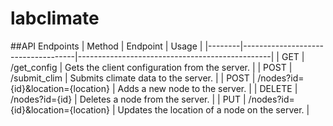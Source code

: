 # labclimate
##API Endpoints
| Method | Endpoint                           | Usage                                          |
|--------|------------------------------------|------------------------------------------------|
| GET    | /get_config                        | Gets the client configuration from the server. |
| POST   | /submit_clim                       | Submits climate data to the server.            |
| POST   | /nodes?id={id}&location={location} | Adds a new node to the server.                 |
| DELETE | /nodes?id={id}                     | Deletes a node from the server.                |
| PUT    | /nodes?id={id}&location={location} | Updates the location of a node on the server.  |

